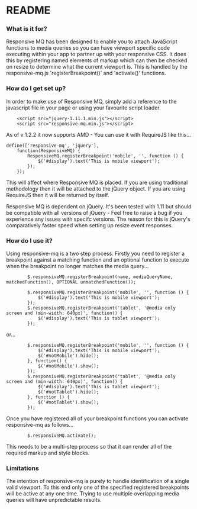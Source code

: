 # README #

### What is it for? ###
Responsive MQ has been designed to enable you to attach JavaScript functions to media queries so you can have viewport specific code executing within your app to partner up with your responsive CSS. It does this by registering named elements of markup which can then be checked on resize to determine what the current viewport is. This is handled by the responsive-mq.js 'registerBreakpoint()' and 'activate()' functions.

### How do I get set up? ###
In order to make use of Responsive MQ, simply add a reference to the javascript file in your page or using your favourite script loader.
```
    <script src="jquery-1.11.1.min.js"></script>
    <script src="responsive-mq.min.js"></script>
```
As of v 1.2.2 it now supports AMD - You can use it with RequireJS like this...
```
define(['responsive-mq', 'jquery'],
    function(ResponsiveMQ) {
		ResponsiveMQ.registerBreakpoint('mobile', '', function () {
            $('#display').text('This is mobile viewport');
        });
    });
```
This will affect where Responsive MQ is placed. If you are using traditional methodology then it will be attached to the jQuery object. If you are using RequireJS then it will be returned by itself.

Responsive MQ is dependent on jQuery. It's been tested with 1.11 but should be compatible with all versions of jQuery - Feel free to raise a bug if you experience any issues with specifc versions. The reason for this is jQuery's comparatively faster speed when setting up resize event responses.

### How do I use it? ###
Using responsive-mq is a two step process. Firstly you need to register a breakpoint against a matching function and an optional function to execute when the breakpoint no longer matches the media query...
```
        $.responsiveMQ.registerBreakpoint(name, mediaQueryName, matchedFunction(), OPTIONAL unmatchedFunction());
```
```
        $.responsiveMQ.registerBreakpoint('mobile', '', function () {
            $('#display').text('This is mobile viewport');
        });
        $.responsiveMQ.registerBreakpoint('tablet', '@media only screen and (min-width: 640px)', function() {
            $('#display').text('This is tablet viewport');
        });
```
or...
```
        $.responsiveMQ.registerBreakpoint('mobile', '', function () {
            $('#display').text('This is mobile viewport');
            $('#notMobile').hide();
        }, function() {
            $('#notMobile').show();
        });
        $.responsiveMQ.registerBreakpoint('tablet', '@media only screen and (min-width: 640px)', function() {
            $('#display').text('This is tablet viewport');
            $('#notTablet').hide();
        }, function () {
            $('#notTablet').show();
        });
```
Once you have registered all of your breakpoint functions you can activate responsive-mq as follows...
```
        $.responsiveMQ.activate();
```
This needs to be a multi-step process so that it can render all of the required markup and style blocks.

### Limitations ###
The intention of responsive-mq is purely to handle identification of a single valid viewport. To this end only one of the specified registered breakpoints will be active at any one time. Trying to use multiple overlapping media queries will have unpredictable results.